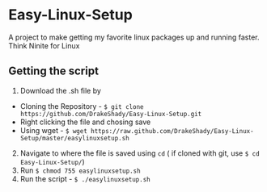 # Easy-Linux-Setup
A project to make getting my favorite linux packages up and running faster. Think Ninite for Linux

## Getting the script
1. Download the .sh file by
  * Cloning the Repository - `$ git clone https://github.com/DrakeShady/Easy-Linux-Setup.git`
  * Right clicking the file and chosing save
  * Using wget - `$ wget https://raw.github.com/DrakeShady/Easy-Linux-Setup/master/easylinuxsetup.sh`
2. Navigate to where the file is saved using `cd` ( if cloned with git, use `$ cd Easy-Linux-Setup/`)
3. Run `$ chmod 755 easylinuxsetup.sh`
4. Run the script - `$ ./easylinuxsetup.sh`
